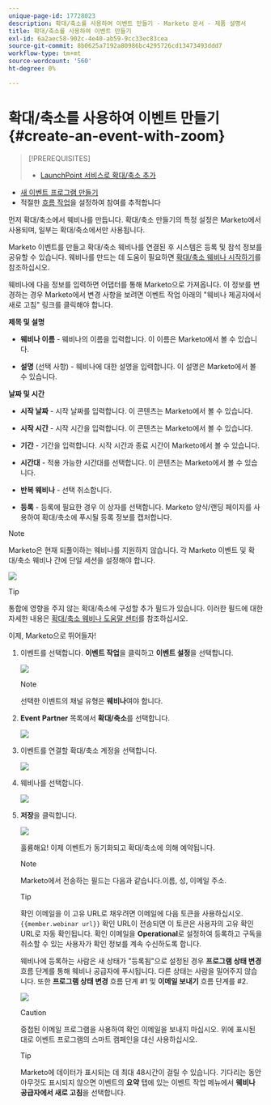 ```yaml
---
unique-page-id: 17728023
description: 확대/축소를 사용하여 이벤트 만들기 - Marketo 문서 - 제품 설명서
title: 확대/축소를 사용하여 이벤트 만들기
exl-id: 6a2aec58-902c-4e40-ab59-9cc33ec83cea
source-git-commit: 8b0625a7192a80986bc4295726cd13473493ddd7
workflow-type: tm+mt
source-wordcount: '560'
ht-degree: 0%

---
```


# 확대/축소를 사용하여 이벤트 만들기 {#create-an-event-with-zoom}

>[!PREREQUISITES]
>
>* [LaunchPoint 서비스로 확대/축소 추가](/help/marketo/product-docs/administration/additional-integrations/add-zoom-as-a-launchpoint-service.md)
* [새 이벤트 프로그램 만들기](/help/marketo/product-docs/demand-generation/events/understanding-events/create-a-new-event-program.md)
* 적절한 [흐름 작업](/help/marketo/product-docs/core-marketo-concepts/smart-campaigns/flow-actions/add-a-flow-step-to-a-smart-campaign.md)을 설정하여 참여를 추적합니다


먼저 확대/축소에서 웨비나를 만듭니다. 확대/축소 만들기의 특정 설정은 Marketo에서 사용되며, 일부는 확대/축소에서만 사용됩니다.

Marketo 이벤트를 만들고 확대/축소 웨비나를 연결된 후 시스템은 등록 및 참석 정보를 공유할 수 있습니다. 웨비나를 만드는 데 도움이 필요하면 [확대/축소 웨비나 시작하기](https://support.zoom.us/hc/en-us/articles/200917029-Getting-Started-With-Webinar)를 참조하십시오.

웨비나에 다음 정보를 입력하면 어댑터를 통해 Marketo으로 가져옵니다. 이 정보를 변경하는 경우 Marketo에서 변경 사항을 보려면 이벤트 작업 아래의 &quot;웨비나 제공자에서 새로 고침&quot; 링크를 클릭해야 합니다.

**제목 및 설명**

* **웨비나 이름**  - 웨비나의 이름을 입력합니다. 이 이름은 Marketo에서 볼 수 있습니다.

* **설명** (선택 사항) - 웨비나에 대한 설명을 입력합니다. 이 설명은 Marketo에서 볼 수 있습니다.

**날짜 및 시간**

* **시작 날짜**  - 시작 날짜를 입력합니다. 이 콘텐츠는 Marketo에서 볼 수 있습니다.

* **시작 시간**  - 시작 시간을 입력합니다. 이 콘텐츠는 Marketo에서 볼 수 있습니다.

* **기간**  - 기간을 입력합니다. 시작 시간과 종료 시간이 Marketo에서 볼 수 있습니다.

* **시간대**  - 적용 가능한 시간대를 선택합니다. 이 콘텐츠는 Marketo에서 볼 수 있습니다.

* **반복 웨비나** - 선택 취소합니다.

* **등록**  - 등록에 필요한 경우 이 상자를 선택합니다. Marketo 양식/랜딩 페이지를 사용하여 확대/축소에 푸시될 등록 정보를 캡처합니다.

>[!NOTE]
Marketo은 현재 되풀이하는 웨비나를 지원하지 않습니다. 각 Marketo 이벤트 및 확대/축소 웨비나 간에 단일 세션을 설정해야 합니다.

![](assets/overview2.png)

>[!TIP]
통합에 영향을 주지 않는 확대/축소에 구성할 추가 필드가 있습니다. 이러한 필드에 대한 자세한 내용은 [확대/축소 웨비나 도움말 센터](https://support.zoom.us/hc/en-us/sections/200324965-Video-Webinar)를 참조하십시오.

이제, Marketo으로 뛰어들자!

1. 이벤트를 선택합니다. **이벤트 작업**&#x200B;을 클릭하고 **이벤트 설정**&#x200B;을 선택합니다.

   ![](assets/image2015-5-14-14-3a53-3a10-1.png)

   >[!NOTE]
   선택한 이벤트의 채널 유형은 **웨비나**&#x200B;여야 합니다.

1. **Event** **Partner** 목록에서 **확대/축소**&#x200B;를 선택합니다.

   ![](assets/eventsettings1.png)

1. 이벤트를 연결할 확대/축소 계정을 선택합니다.

   ![](assets/selectaccount.png)

1. 웨비나를 선택합니다.

   ![](assets/selectevent.png)

1. **저장**&#x200B;을 클릭합니다.

   ![](assets/eventsettingssave.png)

   훌륭해요! 이제 이벤트가 동기화되고 확대/축소에 의해 예약됩니다.

   >[!NOTE]
   Marketo에서 전송하는 필드는 다음과 같습니다.이름, 성, 이메일 주소.

   >[!TIP]
   확인 이메일을 이 고유 URL로 채우려면 이메일에 다음 토큰을 사용하십시오.`{{member.webinar url}}` 확인 URL이 전송되면 이 토큰은 사용자의 고유 확인 URL로 자동 확인됩니다.
   확인 이메일을 **Operational**&#x200B;로 설정하여 등록하고 구독을 취소할 수 있는 사용자가 확인 정보를 계속 수신하도록 합니다.

   웨비나에 등록하는 사람은 새 상태가 &quot;등록됨&quot;으로 설정된 경우 **프로그램 상태 변경** 흐름 단계를 통해 웨비나 공급자에 푸시됩니다. 다른 상태는 사람을 밀어주지 않습니다. 또한 **프로그램 상태 변경** 흐름 단계 #1 및 **이메일 보내기** 흐름 단계를 #2.

   ![](assets/goto-webinar-1.png)

   >[!CAUTION]
   중첩된 이메일 프로그램을 사용하여 확인 이메일을 보내지 마십시오. 위에 표시된 대로 이벤트 프로그램의 스마트 캠페인을 대신 사용하십시오.

   >[!TIP]
   Marketo에 데이터가 표시되는 데 최대 48시간이 걸릴 수 있습니다. 기다리는 동안 아무것도 표시되지 않으면 이벤트의 **요약** 탭에 있는 이벤트 작업 메뉴에서 **웨비나 공급자에서 새로 고침**&#x200B;을 선택합니다.
